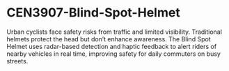 # CEN3907-Blind-Spot-Helmet
Urban cyclists face safety risks from traffic and limited visibility. Traditional helmets protect the head but don’t enhance awareness. The Blind Spot Helmet uses radar-based detection and haptic feedback to alert riders of nearby vehicles in real time, improving safety for daily commuters on busy streets.
